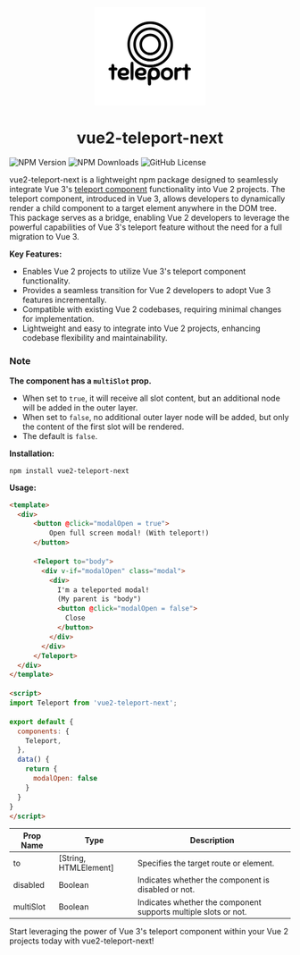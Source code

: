 <p align="center">
<img src="./assets/icon.png" style="width:200px;" />
</p>

<h1 align="center">vue2-teleport-next</h1>

![NPM Version](https://img.shields.io/npm/v/vue2-teleport-next)
![NPM Downloads](https://img.shields.io/npm/dw/vue2-teleport-next)
![GitHub License](https://img.shields.io/github/license/jackiotyu/vue2-teleport-next)

vue2-teleport-next is a lightweight npm package designed to seamlessly integrate Vue 3's [teleport component](https://vuejs.org/guide/built-ins/teleport.html) functionality into Vue 2 projects. The teleport component, introduced in Vue 3, allows developers to dynamically render a child component to a target element anywhere in the DOM tree. This package serves as a bridge, enabling Vue 2 developers to leverage the powerful capabilities of Vue 3's teleport feature without the need for a full migration to Vue 3.

**Key Features:**

- Enables Vue 2 projects to utilize Vue 3's teleport component functionality.
- Provides a seamless transition for Vue 2 developers to adopt Vue 3 features incrementally.
- Compatible with existing Vue 2 codebases, requiring minimal changes for implementation.
- Lightweight and easy to integrate into Vue 2 projects, enhancing codebase flexibility and maintainability.

### Note
**The component has a `multiSlot` prop.**
- When set to `true`, it will receive all slot content, but an additional node will be added in the outer layer.
- When set to `false`, no additional outer layer node will be added, but only the content of the first slot will be rendered.
- The default is `false`.

**Installation:**

```
npm install vue2-teleport-next
```

**Usage:**

```html
<template>
  <div>
      <button @click="modalOpen = true">
          Open full screen modal! (With teleport!)
      </button>

      <Teleport to="body">
        <div v-if="modalOpen" class="modal">
          <div>
            I'm a teleported modal!
            (My parent is "body")
            <button @click="modalOpen = false">
              Close
            </button>
          </div>
        </div>
      </Teleport>
  </div>
</template>

<script>
import Teleport from 'vue2-teleport-next';

export default {
  components: {
    Teleport,
  },
  data() {
    return {
      modalOpen: false
    }
  }
}
</script>
```

| Prop Name  | Type                 | Description                  |
|------------|----------------------|------------------------------|
| to         | [String, HTMLElement]| Specifies the target route or element. |
| disabled   | Boolean              | Indicates whether the component is disabled or not. |
| multiSlot  | Boolean              | Indicates whether the component supports multiple slots or not. |

Start leveraging the power of Vue 3's teleport component within your Vue 2 projects today with vue2-teleport-next!